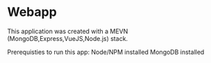 # Webapp

This application was created with a MEVN (MongoDB,Express,VueJS,Node.js) stack.

Prerequisties to run this app:
Node/NPM installed
MongoDB installed


